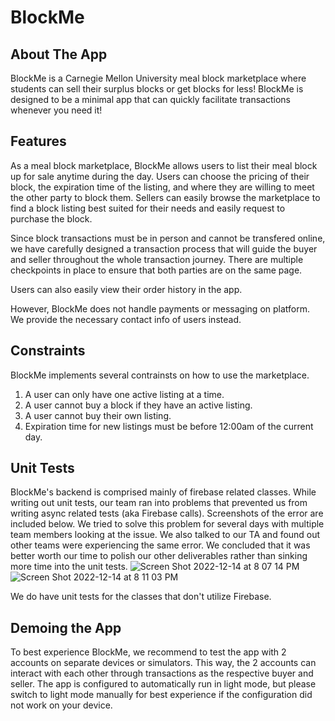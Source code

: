 # BlockMe
## About The App
BlockMe is a Carnegie Mellon University meal block marketplace where students can sell their surplus blocks or get blocks for less! BlockMe is designed to be a minimal app that can quickly facilitate transactions whenever you need it!

## Features
As a meal block marketplace, BlockMe allows users to list their meal block up for sale anytime during the day. Users can choose the pricing of their block, the expiration time of the listing, and where they are willing to meet the other party to block them. Sellers can easily browse the marketplace to find a block listing best suited for their needs and easily request to purchase the block. 

Since block transactions must be in person and cannot be transfered online, we have carefully designed a transaction process that will guide the buyer and seller throughout the whole transaction journey. There are multiple checkpoints in place to ensure that both parties are on the same page. 

Users can also easily view their order history in the app.

However, BlockMe does not handle payments or messaging on platform. We provide the necessary contact info of users instead. 

## Constraints
BlockMe implements several contrainsts on how to use the marketplace.
1. A user can only have one active listing at a time. 
2. A user cannot buy a block if they have an active listing.
3. A user cannot buy their own listing.
4. Expiration time for new listings must be before 12:00am of the current day.

## Unit Tests
BlockMe's backend is comprised mainly of firebase related classes. While writing out unit tests, our team ran into problems that prevented us from writing async related tests (aka Firebase calls). Screenshots of the error are included below. We tried to solve this problem for several days with multiple team members looking at the issue. We also talked to our TA and found out other teams were experiencing the same error. We concluded that it was better worth our time to polish our other deliverables rather than sinking more time into the unit tests. 
![Screen Shot 2022-12-14 at 8 07 14 PM](https://user-images.githubusercontent.com/72707689/207753995-68b39432-6650-4f78-9ec7-344150943338.png)
![Screen Shot 2022-12-14 at 8 11 03 PM](https://user-images.githubusercontent.com/72707689/207753996-b7907e6d-6029-4dd0-860b-c356d7d40bfc.png)

We do have unit tests for the classes that don't utilize Firebase.

## Demoing the App
To best experience BlockMe, we recommend to test the app with 2 accounts on separate devices or simulators. This way, the 2 accounts can interact with each other through transactions as the respective buyer and seller. The app is configured to automatically run in light mode, but please switch to light mode manually for best experience if the configuration did not work on your device.
